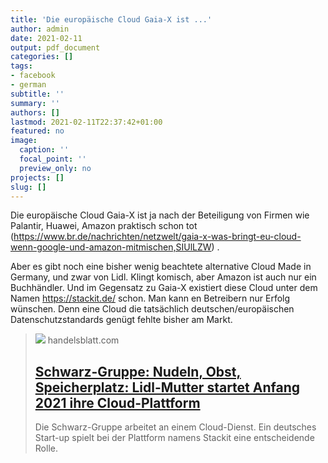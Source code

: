 ```yaml
---
title: 'Die europäische Cloud Gaia-X ist ...'
author: admin
date: 2021-02-11
output: pdf_document
categories: []
tags:
- facebook
- german
subtitle: ''
summary: ''
authors: []
lastmod: 2021-02-11T22:37:42+01:00
featured: no
image:
  caption: ''
  focal_point: ''
  preview_only: no
projects: []
slug: []
---
```

Die europäische Cloud Gaia-X ist ja nach der Beteiligung von Firmen wie Palantir, Huawei, Amazon praktisch schon tot (https://www.br.de/nachrichten/netzwelt/gaia-x-was-bringt-eu-cloud-wenn-google-und-amazon-mitmischen,SIUlLZW) .

Aber es gibt noch eine bisher wenig beachtete alternative Cloud Made in Germany, und zwar von Lidl. Klingt komisch, aber Amazon ist auch nur ein Buchhändler. Und im Gegensatz zu Gaia-X existiert diese Cloud unter dem Namen https://stackit.de/ schon. Man kann en Betreibern nur Erfolg wünschen. Denn eine Cloud die tatsächlich deutschen/europäischen Datenschutzstandards genügt fehlte bisher am Markt.
> [![](https://www.handelsblatt.com/images/server-im-rechenzentrum-archiv/26658954/3-format2003.jpg)](https://www.handelsblatt.com/technik/it-internet/schwarz-gruppe-nudeln-obst-speicherplatz-lidl-mutter-startet-anfang-2021-ihre-cloud-plattform/26658744.html)
> handelsblatt.com
> ## [Schwarz-Gruppe: Nudeln, Obst, Speicherplatz: Lidl-Mutter startet Anfang 2021 ihre Cloud-Plattform](https://www.handelsblatt.com/technik/it-internet/schwarz-gruppe-nudeln-obst-speicherplatz-lidl-mutter-startet-anfang-2021-ihre-cloud-plattform/26658744.html)
>
>Die Schwarz-Gruppe arbeitet an einem Cloud-Dienst. Ein deutsches Start-up spielt bei der Plattform namens Stackit eine entscheidende Rolle.

